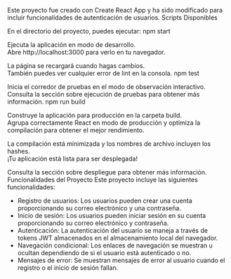 Este proyecto fue creado con Create React App y ha sido modificado para incluir funcionalidades de autenticación de usuarios.
Scripts Disponibles

En el directorio del proyecto, puedes ejecutar:
npm start

Ejecuta la aplicación en modo de desarrollo.\
Abre http://localhost:3000 para verlo en tu navegador.

La página se recargará cuando hagas cambios.\
También puedes ver cualquier error de lint en la consola.
npm test

Inicia el corredor de pruebas en el modo de observación interactivo.\
Consulta la sección sobre ejecución de pruebas para obtener más información.
npm run build

Construye la aplicación para producción en la carpeta build.\
Agrupa correctamente React en modo de producción y optimiza la compilación para obtener el mejor rendimiento.

La compilación está minimizada y los nombres de archivo incluyen los hashes.\
¡Tu aplicación está lista para ser desplegada!

Consulta la sección sobre despliegue para obtener más información.
Funcionalidades del Proyecto
Este proyecto incluye las siguientes funcionalidades:

- Registro de usuarios: Los usuarios pueden crear una cuenta proporcionando su correo electrónico y una contraseña.
- Inicio de sesión: Los usuarios pueden iniciar sesión en su cuenta proporcionando su correo electrónico y contraseña.
- Autenticación: La autenticación del usuario se maneja a través de tokens JWT almacenados en el almacenamiento local del navegador.
- Navegación condicional: Los enlaces de navegación se muestran u ocultan dependiendo de si el usuario está autenticado o no.
- Mensajes de error: Se muestran mensajes de error al usuario cuando el registro o el inicio de sesión fallan.